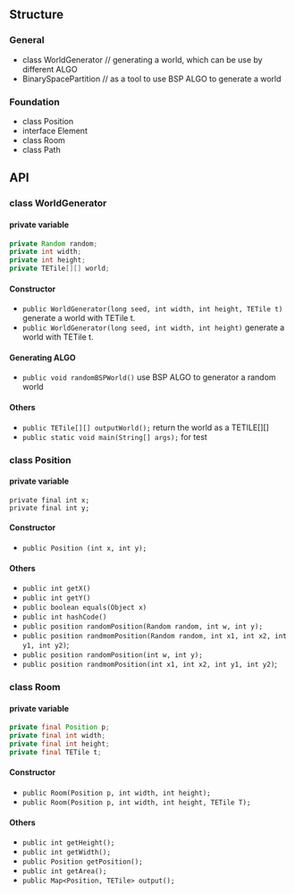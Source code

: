 ## Structure

### General

* class WorldGenerator   //  generating a world, which can be use by different ALGO
* BinarySpacePartition  // as a tool to use BSP ALGO to generate a world

### Foundation

* class Position
* interface Element
* class Room
* class Path

## API

### class WorldGenerator

#### private variable

```java
private Random random;
private int width;
private int height;
private TETile[][] world;
```

#### Constructor

* `public WorldGenerator(long seed, int width, int height, TETile t)` generate a world with TETile  t.
* `public WorldGenerator(long seed, int width, int height)` generate a world with TETile  t.

#### Generating ALGO

* `public void randomBSPWorld()`  use BSP ALGO to generator a random world

#### Others

* `public TETile[][] outputWorld();` return the world as a TETILE[][]
* `public static void main(String[] args);` for test

### class Position

#### private variable

```
private final int x;
private final int y;
```

#### Constructor

* `public Position (int x, int y);`

#### Others

* `public int getX()`
* `public int getY()`
* `public boolean equals(Object x)`
* `public int hashCode()`
* `public position randomPosition(Random random, int w, int y);`
* `public position randmomPosition(Random random, int x1, int x2, int y1, int y2)`;
* `public position randomPosition(int w, int y);`
* `public position randmomPosition(int x1, int x2, int y1, int y2)`;

### class Room

#### private variable

```java
private final Position p;
private final int width;
private final int height;
private final TETile t;
```

#### Constructor

* `public Room(Position p, int width, int height);`
* `public Room(Position p, int width, int height, TETile T);`

#### Others

* `public int getHeight();`
* `public int getWidth();`
* `public Position getPosition();`
* `public int getArea();`
* `public Map<Position, TETile> output();`
